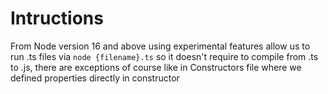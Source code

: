 # Intructions
From Node version 16 and above using experimental features allow us to run .ts files via `node {filename}.ts`
so it doesn't require to compile from .ts to .js, there are exceptions of course like in Constructors file where we defined
properties directly in constructor
